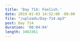 ```yaml
---
title: 'Day 714: Foolish.'
date: 2019-01-03 14:52:00 -08:00
file: "/uploads/Day-714.mp3"
post: Day 714
duration: '00:04:04'
length: 3463361
---
```


